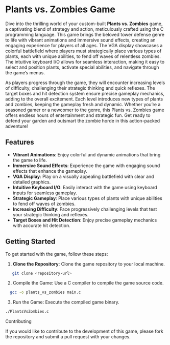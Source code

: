 # Plants vs. Zombies Game

Dive into the thrilling world of your custom-built **Plants vs. Zombies** game, a captivating blend of strategy and action, meticulously crafted using the C programming language. This game brings the beloved tower defense genre to life with vibrant animations and immersive sound effects, creating an engaging experience for players of all ages. The VGA display showcases a colorful battlefield where players must strategically place various types of plants, each with unique abilities, to fend off waves of relentless zombies. The intuitive keyboard I/O allows for seamless interaction, making it easy to select and position plants, activate special abilities, and navigate through the game’s menus.

As players progress through the game, they will encounter increasing levels of difficulty, challenging their strategic thinking and quick reflexes. The target boxes and hit detection system ensure precise gameplay mechanics, adding to the overall excitement. Each level introduces new types of plants and zombies, keeping the gameplay fresh and dynamic. Whether you’re a seasoned gamer or a newcomer to the genre, this Plants vs. Zombies game offers endless hours of entertainment and strategic fun. Get ready to defend your garden and outsmart the zombie horde in this action-packed adventure!

## Features

- **Vibrant Animations**: Enjoy colorful and dynamic animations that bring the game to life.
- **Immersive Sound Effects**: Experience the game with engaging sound effects that enhance the gameplay.
- **VGA Display**: Play on a visually appealing battlefield with clear and detailed graphics.
- **Intuitive Keyboard I/O**: Easily interact with the game using keyboard inputs for seamless gameplay.
- **Strategic Gameplay**: Place various types of plants with unique abilities to fend off waves of zombies.
- **Increasing Difficulty**: Face progressively challenging levels that test your strategic thinking and reflexes.
- **Target Boxes and Hit Detection**: Enjoy precise gameplay mechanics with accurate hit detection.

## Getting Started

To get started with the game, follow these steps:

1. **Clone the Repository**: Clone the game repository to your local machine.
```bash
   git clone <repository-url>
```
2. Compile the Game: Use a C compiler to compile the game source code.
  ```bash
    gcc -o plants_vs_zombies main.c
```
3. Run the Game: Execute the compiled game binary.
  ```bash
  ./PlantsVsZombies.c
```
Contributing

If you would like to contribute to the development of this game, please fork the repository and submit a pull request with your changes.
